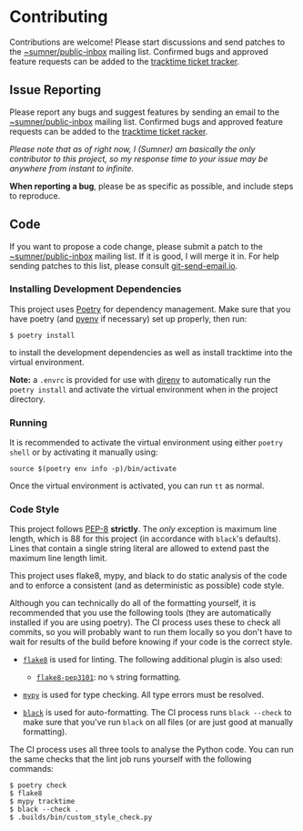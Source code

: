 # Contributing

Contributions are welcome! Please start discussions and send patches to the
[~sumner/public-inbox][public-inbox] mailing list. Confirmed bugs and approved
feature requests can be added to the [tracktime ticket tracker][tracker].

## Issue Reporting

Please report any bugs and suggest features by sending an email to the
[~sumner/public-inbox][public-inbox] mailing list. Confirmed bugs and approved
feature requests can be added to the [tracktime ticket racker][tracker].

*Please note that as of right now, I (Sumner) am basically the only contributor
to this project, so my response time to your issue may be anywhere from instant
to infinite.*

**When reporting a bug**, please be as specific as possible, and include steps
to reproduce.

## Code

If you want to propose a code change, please submit a patch to the
[~sumner/public-inbox][public-inbox] mailing list. If it is good, I will merge
it in. For help sending patches to this list, please consult
[git-send-email.io](https://git-send-email.io).

### Installing Development Dependencies

This project uses [Poetry](https://python-poetry.org/) for dependency
management. Make sure that you have poetry (and
[pyenv](https://github.com/pyenv/pyenv) if necessary) set up properly, then run:

    $ poetry install

to install the development dependencies as well as install tracktime into the
virtual environment.

**Note:** a `.envrc` is provided for use with [direnv](https://direnv.net/) to
automatically run the `poetry install` and activate the virtual environment when
in the project directory.

### Running

It is recommended to activate the virtual environment using either `poetry
shell` or by activating it manually using:

    source $(poetry env info -p)/bin/activate

Once the virtual environment is activated, you can run `tt` as normal.

### Code Style

This project follows [PEP-8](https://www.python.org/dev/peps/pep-0008/)
**strictly**. The *only* exception is maximum line length, which is 88 for this
project (in accordance with `black`'s defaults). Lines that contain a single
string literal are allowed to extend past the maximum line length limit.

This project uses flake8, mypy, and black to do static analysis of the code and
to enforce a consistent (and as deterministic as possible) code style.

Although you can technically do all of the formatting yourself, it is
recommended that you use the following tools (they are automatically installed
if you are using poetry). The CI process uses these to check all commits, so you
will probably want to run them locally so you don't have to wait for results of
the build before knowing if your code is the correct style.

* [`flake8`](https://flake8.pycqa.org/en/latest/) is used for linting. The
  following additional plugin is also used:

  * [`flake8-pep3101`](https://pypi.org/project/flake8-pep3101/): no `%` string
    formatting.

* [`mypy`](http://mypy-lang.org/) is used for type checking. All type errors
  must be resolved.

* [`black`](https://black.readthedocs.io/en/stable/) is used for
  auto-formatting. The CI process runs `black --check` to make sure that you've
  run `black` on all files (or are just good at manually formatting).

The CI process uses all three tools to analyse the Python code. You can run the
same checks that the lint job runs yourself with the following commands:

    $ poetry check
    $ flake8
    $ mypy tracktime
    $ black --check .
    $ .builds/bin/custom_style_check.py

[public-inbox]: https://lists.sr.ht/~sumner/public-inbox
[tracker]: https://todo.sr.ht/~sumner/tracktime
